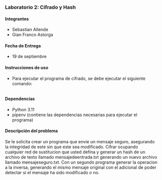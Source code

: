 ### Laboratorio 2: Cifrado y Hash


#### Integrantes

- Sebastian Allende
- Gian Franco Astorga

#### Fecha de Entrega

- 19 de septiembre

#### Instrucciones de uso

- Para ejecutar el programa de cifrado, se debe ejecutar el siguiente comando:
``` 

```

#### Dependencias

- Python 3.11
- pipenv (contiene las dependencias necesarias para ejecutar el programa)

#### Descripción del problema

Se le solicita crear un programa que envie un mensaje seguro, asegurando la integridad de este sin que este sea modificado.
Cifrar ocupando cualquier red de sustitucion que usted defina y generar un hash de un archivo de texto llamado mensajedeentrada.txt generando un nuevo archivo llamado mensajeseguro.txt.
Con un segundo programa generar la operacion a la inversa, generando el mismo mensaje original con el adicional de poder detectar si el mensaje ha sido modificado o no.
